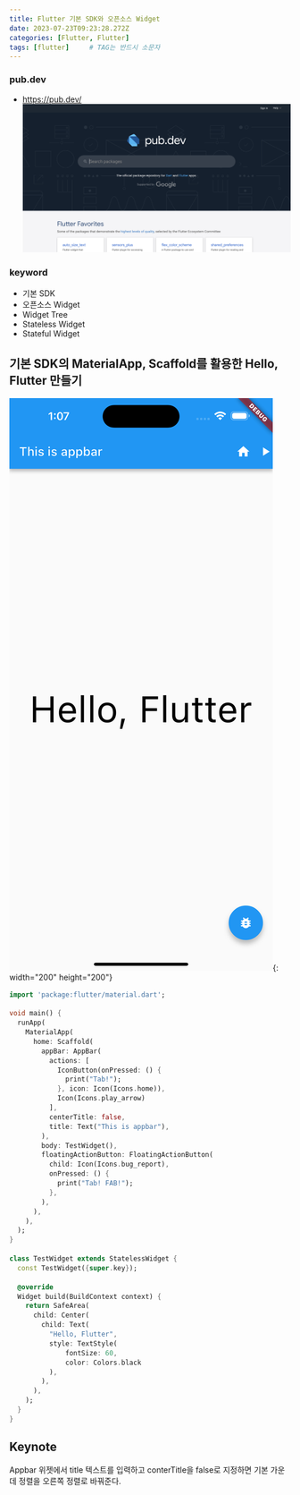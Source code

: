 ```yaml
---
title: Flutter 기본 SDK와 오픈소스 Widget
date: 2023-07-23T09:23:28.272Z
categories: [Flutter, Flutter]
tags: [flutter]		# TAG는 반드시 소문자
---
```


### pub.dev
* https://pub.dev/
![Alt text](/assets/img/to/pub_dev_home.png)

### keyword
* 기본 SDK
* 오픈소스 Widget
* Widget Tree
* Stateless Widget
* Stateful Widget



## 기본 SDK의 MaterialApp, Scaffold를 활용한 Hello, Flutter 만들기

![image](/assets/img/to/flutter_material_widget.png){: width="200" height="200"}


```dart
import 'package:flutter/material.dart';

void main() {
  runApp(
    MaterialApp(
      home: Scaffold(
        appBar: AppBar(
          actions: [
            IconButton(onPressed: () {
              print("Tab!");
            }, icon: Icon(Icons.home)),
            Icon(Icons.play_arrow)
          ],
          centerTitle: false,
          title: Text("This is appbar"),
        ),
        body: TestWidget(),
        floatingActionButton: FloatingActionButton(
          child: Icon(Icons.bug_report),
          onPressed: () {
            print("Tab! FAB!");
          },
        ),
      ),
    ),
  );
}

class TestWidget extends StatelessWidget {
  const TestWidget({super.key});

  @override
  Widget build(BuildContext context) {
    return SafeArea(
      child: Center(
        child: Text(
          "Hello, Flutter",
          style: TextStyle(
              fontSize: 60,
              color: Colors.black
          ),
        ),
      ),
    );
  }
}
```

## Keynote
Appbar 위젯에서 title 텍스트를 입력하고 conterTitle을 false로 지정하면 기본 가운데 정렬을 오른쪽 정렬로 바꿔준다.  